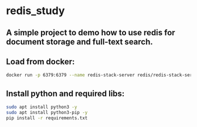 # redis_study

## A simple project to demo how to use redis for document storage and full-text search.

## Load from docker:
```bash
docker run -p 6379:6379 --name redis-stack-server redis/redis-stack-server:latest
```

## Install python and required libs:
```bash
sudo apt install python3 -y
sudo apt install python3-pip -y
pip install -r requirements.txt
```
